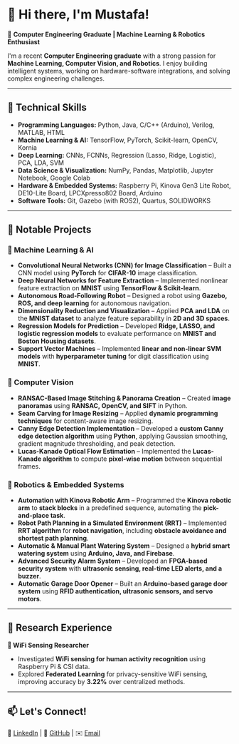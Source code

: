 # 👋 Hi there, I'm Mustafa!

🚀 **Computer Engineering Graduate | Machine Learning & Robotics Enthusiast**

I'm a recent **Computer Engineering graduate** with a strong passion for **Machine Learning, Computer Vision, and Robotics**. I enjoy building intelligent systems, working on hardware-software integrations, and solving complex engineering challenges.

---

## 🔧 Technical Skills

- **Programming Languages:** Python, Java, C/C++ (Arduino), Verilog, MATLAB, HTML
- **Machine Learning & AI:** TensorFlow, PyTorch, Scikit-learn, OpenCV, Kornia
- **Deep Learning:** CNNs, FCNNs, Regression (Lasso, Ridge, Logistic), PCA, LDA, SVM
- **Data Science & Visualization:** NumPy, Pandas, Matplotlib, Jupyter Notebook, Google Colab
- **Hardware & Embedded Systems:** Raspberry Pi, Kinova Gen3 Lite Robot, DE10-Lite Board, LPCXpresso802 Board, Arduino
- **Software Tools:** Git, Gazebo (with ROS2), Quartus, SOLIDWORKS

---

## 📂 Notable Projects

### 🔹 Machine Learning & AI
- **Convolutional Neural Networks (CNN) for Image Classification** – Built a CNN model using **PyTorch** for **CIFAR-10** image classification.
- **Deep Neural Networks for Feature Extraction** – Implemented nonlinear feature extraction on **MNIST** using **TensorFlow & Scikit-learn**.
- **Autonomous Road-Following Robot** – Designed a robot using **Gazebo, ROS, and deep learning** for autonomous navigation.
- **Dimensionality Reduction and Visualization** – Applied **PCA and LDA** on the **MNIST dataset** to analyze feature separability in **2D and 3D spaces**.
- **Regression Models for Prediction** – Developed **Ridge, LASSO, and logistic regression models** to evaluate performance on **MNIST and Boston Housing datasets**.
- **Support Vector Machines** – Implemented **linear and non-linear SVM models** with **hyperparameter tuning** for digit classification using **MNIST**.

### 🔹 Computer Vision
- **RANSAC-Based Image Stitching & Panorama Creation** – Created **image panoramas** using **RANSAC, OpenCV, and SIFT** in Python.
- **Seam Carving for Image Resizing** – Applied **dynamic programming techniques** for content-aware image resizing.
- **Canny Edge Detection Implementation** – Developed a **custom Canny edge detection algorithm** using **Python**, applying Gaussian smoothing, gradient magnitude thresholding, and peak detection.
- **Lucas-Kanade Optical Flow Estimation** – Implemented the **Lucas-Kanade algorithm** to compute **pixel-wise motion** between sequential frames.

### 🔹 Robotics & Embedded Systems
- **Automation with Kinova Robotic Arm** – Programmed the **Kinova robotic arm** to **stack blocks** in a predefined sequence, automating the **pick-and-place task**.
- **Robot Path Planning in a Simulated Environment (RRT)** – Implemented **RRT algorithm** for **robot navigation**, including **obstacle avoidance and shortest path planning**.
- **Automatic & Manual Plant Watering System** – Designed a **hybrid smart watering system** using **Arduino, Java, and Firebase**.
- **Advanced Security Alarm System** – Developed an **FPGA-based security system** with **ultrasonic sensing, real-time LED alerts, and a buzzer**.
- **Automatic Garage Door Opener** – Built an **Arduino-based garage door system** using **RFID authentication, ultrasonic sensors, and servo motors**.

---

## 📖 Research Experience

**📌 WiFi Sensing Researcher**
- Investigated **WiFi sensing for human activity recognition** using Raspberry Pi & CSI data.
- Explored **Federated Learning** for privacy-sensitive WiFi sensing, improving accuracy by **3.22%** over centralized methods.

---


## 📫 Let's Connect!

🔗 [LinkedIn]() | 📁 [GitHub]() | ✉️ [Email](mailto:)

